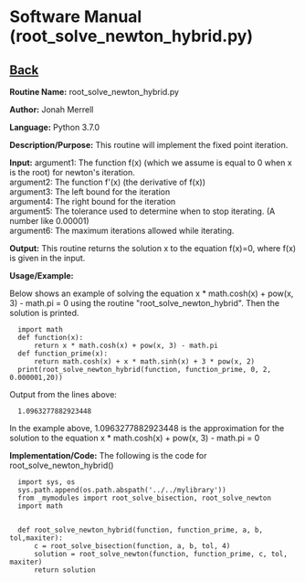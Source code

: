 # Software Manual (root_solve_newton_hybrid.py)

## [Back](softwaremanual.md)

**Routine Name:**           root_solve_newton_hybrid.py

**Author:** Jonah Merrell

**Language:** Python 3.7.0

**Description/Purpose:** This routine will implement the fixed point iteration.

**Input:** argument1: The function f(x) (which we assume is equal to 0 when x is the root) for newton's iteration.<br>
		   argument2: The function f'(x) (the derivative of f(x))<br>
		   argument3: The left bound for the iteration<br>
		   argument4: The right bound for the iteration<br>
		   argument5: The tolerance used to determine when to stop iterating. (A number like 0.00001)<br>
		   argument6: The maximum iterations allowed while iterating.<br>
		   
**Output:** This routine returns the solution x to the equation f(x)=0, where f(x) is given in the input.

**Usage/Example:**

Below shows an example of solving the equation x * math.cosh(x) + pow(x, 3) - math.pi = 0 using the routine "root_solve_newton_hybrid".
 Then the solution is printed. 

      import math
	  def function(x):
          return x * math.cosh(x) + pow(x, 3) - math.pi
      def function_prime(x):
          return math.cosh(x) + x * math.sinh(x) + 3 * pow(x, 2)
      print(root_solve_newton_hybrid(function, function_prime, 0, 2, 0.000001,20))

Output from the lines above:

      1.0963277882923448

In the example above, 1.0963277882923448 is the approximation for the solution to the equation x * math.cosh(x) + pow(x, 3) - math.pi = 0

**Implementation/Code:** The following is the code for root_solve_newton_hybrid()
      
      import sys, os
      sys.path.append(os.path.abspath('../../mylibrary'))
      from _mymodules import root_solve_bisection, root_solve_newton
      import math
      
      
      def root_solve_newton_hybrid(function, function_prime, a, b, tol,maxiter):
          c = root_solve_bisection(function, a, b, tol, 4)
          solution = root_solve_newton(function, function_prime, c, tol, maxiter)
          return solution
